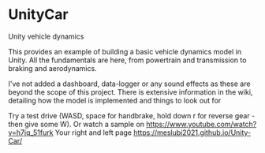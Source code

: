 # UnityCar
 Unity vehicle dynamics
 
 This provides an example of building a basic vehicle dynamics model in Unity. All the fundamentals are here, from powertrain and transmission to braking and aerodynamics.
 
 I've not added a dashboard, data-logger or any sound effects as these are beyond the scope of this project. There is extensive information in the wiki, detailing how the model is implemented and things to look out for
 
 Try a test drive (WASD, space for handbrake, hold down r for reverse gear - then give some W). Or watch a sample on https://www.youtube.com/watch?v=h7jq_51furk
 Your right and left page https://meslubi2021.github.io/Unity-Car/
